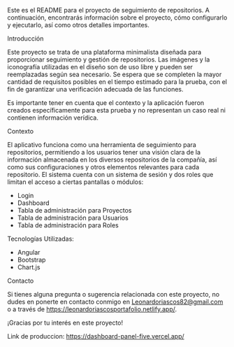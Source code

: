 Este es el README para el proyecto de seguimiento de repositorios. A continuación, encontrarás información sobre el proyecto, cómo configurarlo y ejecutarlo, así como otros detalles importantes.

Introducción

Este proyecto se trata de una plataforma minimalista diseñada para proporcionar seguimiento y gestión de repositorios. Las imágenes y la iconografía utilizadas en el diseño son de uso libre y pueden ser reemplazadas según sea necesario. Se espera que se completen la mayor cantidad de requisitos posibles en el tiempo estimado para la prueba, con el fin de garantizar una verificación adecuada de las funciones.

Es importante tener en cuenta que el contexto y la aplicación fueron creados específicamente para esta prueba y no representan un caso real ni contienen información verídica.

Contexto

El aplicativo funciona como una herramienta de seguimiento para repositorios, permitiendo a los usuarios tener una visión clara de la información almacenada en los diversos repositorios de la compañía, así como sus configuraciones y otros elementos relevantes para cada repositorio. El sistema cuenta con un sistema de sesión y dos roles que limitan el acceso a ciertas pantallas o módulos:

- Login
- Dashboard
- Tabla de administración para Proyectos
- Tabla de administración para Usuarios
- Tabla de administración para Roles

Tecnologías Utilizadas:

- Angular
- Bootstrap
- Chart.js

Contacto

Si tienes alguna pregunta o sugerencia relacionada con este proyecto, no dudes en ponerte en contacto conmigo en Leonardoriascos82@gmail.com o a través de https://leonardoriascosportafolio.netlify.app/.

¡Gracias por tu interés en este proyecto!

Link de produccion: https://dashboard-panel-five.vercel.app/

